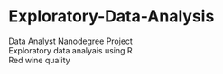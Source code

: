 # Exploratory-Data-Analysis
Data Analyst Nanodegree Project \
Exploratory data analyais using R \
Red wine quality
